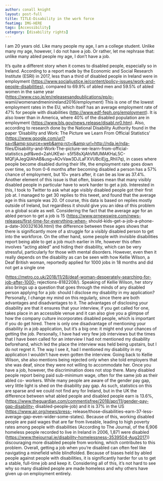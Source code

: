 ```yaml
---
author: conall knight
layout: post-full
title: TITLE-Disability in the work force
featimg: IMG-HERE
tags: [Accessibility]
category: [disability rights]
---
```





I am 20 years old. Like many people my age, I am a college student. Unlike many my age,
however, I do not have a job.
Or rather, let me rephrase that: unlike many abled people my age, I don’t have a job.

It’s quite a different story when it comes to disabled people, especially so in Ireland.
According to a report made by the Economic and Social Research Institute (ESRI) in 2017,
less than a third of disabled people in Ireland were in employment
(https://www.socialjustice.ie/content/policy-issues/work-and-people-disabilities),
compared to 69.9% of abled men and 59.5% of abled women in the same year
(https://www.cso.ie/en/releasesandpublications/ep/p-
wamii/womenandmeninireland2016/employment) This is one of the lowest employment
rates in the EU, which itself has an average employment rate of 47% for people with
disabilities (http://www.edf-feph.org/employment). It is also lower than in America, where
40% of the disabled population are in employment
(https://www.bls.gov/news.release/disabl.nr0.htm). Also, according to research done by the
National Disability Authority found in the paper ‘Disability and Work: The Picture we Learn
From Official Statistics’
(https://www.google.com/url?sa=t&amp;source=web&amp;rct=j&amp;url=http://nda.ie/nda-
files/Disability-and-Work-The-picture-we-learn-from-official-statistics.pdf&amp;ved=2ahUKEwi-
s5f58sXjAhVMUMAKHaL5C-MQFjAJegQIAhAB&amp;usg=AOvVaw3DJLaFXVUBciEjg_RhIi7q), in
cases where people become disabled during their life, the employment rate goes down over
time, so from 0-6 months after becoming disabled a person has a 57% chance of
employment, but 10+ years after, it can be as low as 37.4%.
Another element of this issue is that often, biases mean that many visibly disabled people in
particular have to work harder to get a job. Interested in this, I took to Twitter to ask what
age visibly disabled people got their first job at. I managed to get 30 replies to this tweet,
and found that the average age in this sample was 20. Of course, this data is based on
replies mostly outside of Ireland, but regardless it should give you an idea of this problem on
a global scale as well. Considering the fact that the average age for an abled person to get a
job is 15 (https://www.prnewswire.com/news-releases/first-time-for-everything-when-
should-kids-get-a-job-a-phone-a-date-300321636.html) the difference between these ages
shows that there is significantly more of a struggle for a visibly disabled person to get into
the workforce. On the other hand, some people with invisible disabilities report being able
to get a job much earlier in life, however this often involves “acting abled” and hiding their
disability, which can be very stressful, particularly for those with mental disorders. However,
even then it really depends on the disability as can be seen with how Kellie Wilson, a Deaf
British woman, reportedly applied for 1000 jobs in 18 months and did not get a single one

(https://metro.co.uk/2018/11/28/deaf-woman-desperately-searching-for-job-after-1000-
rejections-8182208/).
Speaking of Kellie Wilson, her story also brings up a question that goes through the minds of
any disabled person applying for a job: should I disclose my disability in my application?
Personally, I change my mind on this regularly, since there are both advantages and
disadvantages to it. The advantages of disclosing your disability are that it ensures that your
interview, if you get called for one, takes place in an accessible venue and it can also give
you a glimpse of how the company culture incorporates disabled people, which is important
if you do get hired.
There is only one disadvantage of mentioning your disability in a job application, but it’s a
big one: it might end your chances of getting the job. Personally, I have had very few job
interviews but the times that I have been called for an interview I had not mentioned my
disability beforehand, which led the place the interview was held being upstairs, but I do not
regret it. The way I see it, had I mentioned my disability in my application I wouldn’t have
even gotten the interview. Going back to Kellie Wilson, she also mentions being rejected
only when she told employers that she was deaf, since they were not willing to
accommodate her.
Once you have a job, however, the discrimination does not stop there. Many disabled
people report being paid sub-minimum wage, often for the same job as their abled co-
workers. While many people are aware of the gender pay gap, very little light is shed on the
disability pay gap. As such, statistics on this are sparse and we could not find any for Ireland,
but in the UK the difference between what abled people and disabled people earn is 13.6%,
(https://www.theguardian.com/commentisfree/2018/apr/11/gender-pay-gap-disability-
disabled-people-job) and it is 37% in the US (https://www.air.org/news/press-
release/those-disabilities-earn-37-less-average-gap-even-wider-some-states). Because of
this, working disabled people are paid wages that are far from liveable, leading to high
poverty rates among people with disabilities (According to The Journal, of the 6,906
homeless people recorded to live in Ireland in 2006, 1,871 were disabled
(https://www.thejournal.ie/disability-homelessness-3539504-Aug2017)) discouraging more
disabled people from working, which contributes to this problem.
Overall, getting a job when you’re disabled can often feel like navigating a minefield while
blindfolded. Because of biases held by abled people against people with disabilities, it is
significantly harder for us to get a stable, full-time job and keep it. Considering all of this, it’s
not hard to see why so many disabled people are made homeless and why others have
given up on employment entirely.
